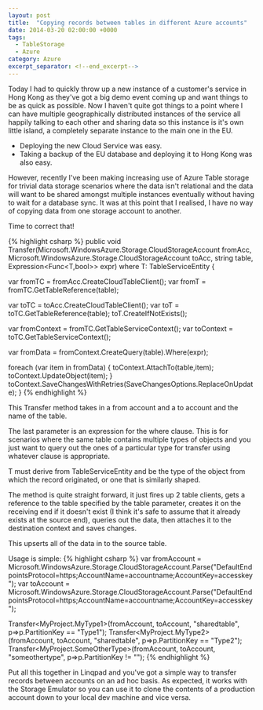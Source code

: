 ```yaml
---
layout: post
title:  "Copying records between tables in different Azure accounts"
date: 2014-03-20 02:00:00 +0000
tags:
  - TableStorage
  - Azure
category: Azure
excerpt_separator: <!--end_excerpt-->
---
```


Today I had to quickly throw up a new instance of a customer's service in Hong Kong as they've got a big demo event coming up and want things to be as quick as possible. Now I haven't quite got things to a point where I can have multiple geographically distributed instances of the service all happily talking to each other and sharing data so this instance is it's own little island, a completely separate instance to the main one in the EU.
<!--end_excerpt-->
* Deploying the new Cloud Service was easy.
* Taking a backup of the EU database and deploying it to Hong Kong was also easy.

However, recently I've been making increasing use of Azure Table storage for trivial data storage scenarios where the data isn't relational and the data will want to be shared amongst multiple instances eventually without having to wait for a database sync. It was at this point that I realised, I have no way of copying data from one storage account to another.

Time to correct that!

{% highlight csharp %}
public void Transfer<T>(Microsoft.WindowsAzure.Storage.CloudStorageAccount fromAcc, Microsoft.WindowsAzure.Storage.CloudStorageAccount toAcc, string table, Expression<Func<T,bool>> expr) where T: TableServiceEntity {
  
  var fromTC = fromAcc.CreateCloudTableClient();
  var fromT = fromTC.GetTableReference(table);
  
  var toTC = toAcc.CreateCloudTableClient();
  var toT = toTC.GetTableReference(table);
  toT.CreateIfNotExists();
  
  var fromContext = fromTC.GetTableServiceContext();
  var toContext = toTC.GetTableServiceContext();
    
  var fromData = fromContext.CreateQuery<T>(table).Where(expr);

  foreach (var item in fromData)
  {
    toContext.AttachTo(table,item);
    toContext.UpdateObject(item);
  }
  toContext.SaveChangesWithRetries(SaveChangesOptions.ReplaceOnUpdate);
}
{% endhighlight %}

This Transfer method takes in a from account and a to account and the name of the table.

The last parameter is an expression for the where clause. This is for scenarios where the same table contains multiple types of objects and you just want to query out the ones of a particular type for transfer using whatever clause is appropriate.

T must derive from TableServiceEntity and be the type of the object from which the record originated, or one that is similarly shaped.

The method is quite straight forward, it just fires up 2 table clients, gets a reference to the table specified by the table parameter, creates it on the receiving end if it doesn't exist (I think it's safe to assume that it already exists at the source end), queries out the data, then attaches it to the destination context and saves changes.

This upserts all of the data in to the source table.

Usage is simple:
{% highlight csharp %}
var fromAccount = Microsoft.WindowsAzure.Storage.CloudStorageAccount.Parse("DefaultEndpointsProtocol=https;AccountName=accountname;AccountKey=accesskey");
var toAccount = Microsoft.WindowsAzure.Storage.CloudStorageAccount.Parse("DefaultEndpointsProtocol=https;AccountName=accountname;AccountKey=accesskey");

Transfer<MyProject.MyType1>(fromAccount, toAccount, "sharedtable", p=>p.PartitionKey == "Type1");
Transfer<MyProject.MyType2>(fromAccount, toAccount, "sharedtable", p=>p.PartitionKey == "Type2");
Transfer<MyProject.SomeOtherType>(fromAccount, toAccount, "someothertype", p=>p.PartitionKey != "");
{% endhighlight %}

Put all this together in Linqpad and you've got a simple way to transfer records between accounts on an ad hoc basis. As expected, it works with the Storage Emulator so you can use it to clone the contents of a production account down to your local dev machine and vice versa.
